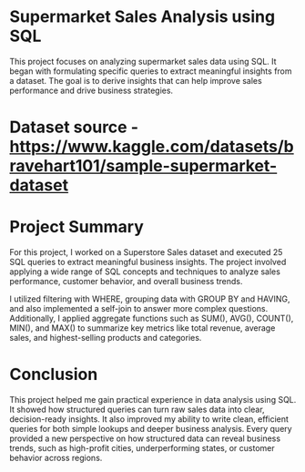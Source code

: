 # Supermarket Sales Analysis using SQL
This project focuses on analyzing supermarket sales data using SQL. It began with formulating  specific queries to extract meaningful insights from a dataset. The goal is to derive insights that can help improve sales performance and drive business strategies. 

 # Dataset source - https://www.kaggle.com/datasets/bravehart101/sample-supermarket-dataset

# Project Summary
For this project, I worked on a Superstore Sales dataset and executed 25 SQL queries to extract meaningful business insights. The project involved applying a wide range of SQL concepts and techniques to analyze sales performance, customer behavior, and overall business trends.

I utilized filtering with WHERE, grouping data with GROUP BY and HAVING, and also implemented a self-join to answer more complex questions. Additionally, I applied aggregate functions such as SUM(), AVG(), COUNT(), MIN(), and MAX() to summarize key metrics like total revenue, average sales, and highest-selling products and categories.

# Conclusion
This project helped me gain practical experience in data analysis using SQL. It showed how structured queries can turn raw sales data into clear, decision-ready insights. It also improved my ability to write clean, efficient queries for both simple lookups and deeper business analysis. Every query provided a new perspective on how structured data can reveal business trends, such as high-profit cities, underperforming states, or customer behavior across regions.


